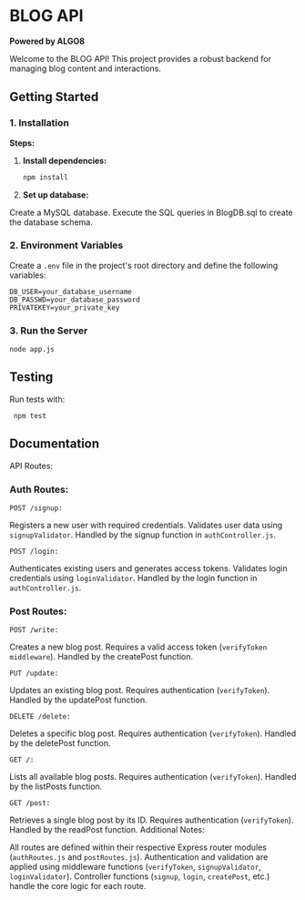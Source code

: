 
# BLOG API

**Powered by ALGO8**

Welcome to the BLOG API! This project provides a robust backend for managing blog content and interactions.

## Getting Started

### 1. Installation

**Steps:**

1. **Install dependencies:**

   ```bash
   npm install
   ```

2. **Set up database:**

Create a MySQL database.
Execute the SQL queries in BlogDB.sql to create the database schema.  

### 2. Environment Variables
Create a ```.env``` file in the project's root directory and define the following variables:
   ```
   DB_USER=your_database_username
   DB_PASSWD=your_database_password
   PRIVATEKEY=your_private_key 
   ```
### 3. Run the Server
    
   ```
   node app.js
   ```

## Testing

Run tests with:


     npm test

## Documentation

API Routes:

### Auth Routes:

```POST /signup:```

Registers a new user with required credentials.
Validates user data using ```signupValidator```.
Handled by the signup function in ```authController.js```.

```POST /login:```

Authenticates existing users and generates access tokens.
Validates login credentials using ```loginValidator```.
Handled by the login function in ```authController.js```.

### Post Routes:

```POST /write:```

Creates a new blog post.
Requires a valid access token (```verifyToken middleware```).
Handled by the createPost function.

```PUT /update:```

Updates an existing blog post.
Requires authentication (```verifyToken```).
Handled by the updatePost function.

```DELETE /delete:```

Deletes a specific blog post.
Requires authentication (```verifyToken```).
Handled by the deletePost function.

```GET /:```

Lists all available blog posts.
Requires authentication (```verifyToken```).
Handled by the listPosts function.

```GET /post:```

Retrieves a single blog post by its ID.
Requires authentication (```verifyToken```).
Handled by the readPost function.
Additional Notes:

All routes are defined within their respective Express router modules (```authRoutes.js``` and ```postRoutes.js```).
Authentication and validation are applied using middleware functions (```verifyToken```, ```signupValidator```, ```loginValidator```).
Controller functions (```signup```, ```login```, ```createPost```, etc.) handle the core logic for each route.





